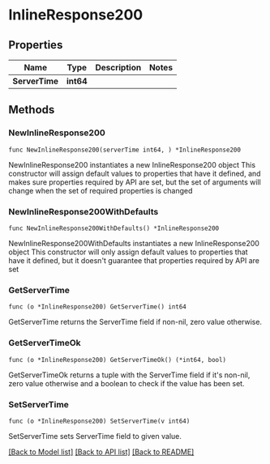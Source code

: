 # InlineResponse200

## Properties

Name | Type | Description | Notes
------------ | ------------- | ------------- | -------------
**ServerTime** | **int64** |  | 

## Methods

### NewInlineResponse200

`func NewInlineResponse200(serverTime int64, ) *InlineResponse200`

NewInlineResponse200 instantiates a new InlineResponse200 object
This constructor will assign default values to properties that have it defined,
and makes sure properties required by API are set, but the set of arguments
will change when the set of required properties is changed

### NewInlineResponse200WithDefaults

`func NewInlineResponse200WithDefaults() *InlineResponse200`

NewInlineResponse200WithDefaults instantiates a new InlineResponse200 object
This constructor will only assign default values to properties that have it defined,
but it doesn't guarantee that properties required by API are set

### GetServerTime

`func (o *InlineResponse200) GetServerTime() int64`

GetServerTime returns the ServerTime field if non-nil, zero value otherwise.

### GetServerTimeOk

`func (o *InlineResponse200) GetServerTimeOk() (*int64, bool)`

GetServerTimeOk returns a tuple with the ServerTime field if it's non-nil, zero value otherwise
and a boolean to check if the value has been set.

### SetServerTime

`func (o *InlineResponse200) SetServerTime(v int64)`

SetServerTime sets ServerTime field to given value.



[[Back to Model list]](../README.md#documentation-for-models) [[Back to API list]](../README.md#documentation-for-api-endpoints) [[Back to README]](../README.md)


